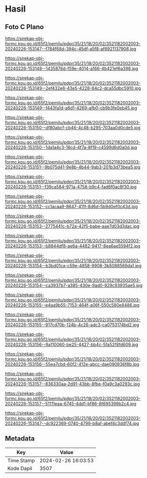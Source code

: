 # Hasil

## Foto C Plano

https://sirekap-obj-formc.kpu.go.id/65f2/pemilu/pdpr/35/21/18/20/02/3521182002003-20240226-153147--f784f68d-394c-45df-a5f8-af6921137908.jpg

https://sirekap-obj-formc.kpu.go.id/65f2/pemilu/pdpr/35/21/18/20/02/3521182002003-20240226-153148--1435876d-f59e-4014-a166-4b421ef6a398.jpg

https://sirekap-obj-formc.kpu.go.id/65f2/pemilu/pdpr/35/21/18/20/02/3521182002003-20240226-153149--2ef432e6-43e5-4228-84c2-dca55dbc5910.jpg

https://sirekap-obj-formc.kpu.go.id/65f2/pemilu/pdpr/35/21/18/20/02/3521182002003-20240226-153149--f443fa1d-a6d1-4269-afb0-cb9b3fe0eb45.jpg

https://sirekap-obj-formc.kpu.go.id/65f2/pemilu/pdpr/35/21/18/20/02/3521182002003-20240226-153150--df80abcf-cb46-4c48-b295-703aa0d0cde5.jpg

https://sirekap-obj-formc.kpu.go.id/65f2/pemilu/pdpr/35/21/18/20/02/3521182002003-20240226-153150--1da1a4c3-18cd-4f7a-8f19-c4599d6d0a0d.jpg

https://sirekap-obj-formc.kpu.go.id/65f2/pemilu/pdpr/35/21/18/20/02/3521182002003-20240226-153151--9b075d41-9e8b-4b44-9ab3-201b3d73bea5.jpg

https://sirekap-obj-formc.kpu.go.id/65f2/pemilu/pdpr/35/21/18/20/02/3521182002003-20240226-153151--f39ca584-971a-4758-b9c4-fad6f0ac8f30.jpg

https://sirekap-obj-formc.kpu.go.id/65f2/pemilu/pdpr/35/21/18/20/02/3521182002003-20240226-153152--cc1acaa9-8647-411f-8d6d-5b9d0ef0c43d.jpg

https://sirekap-obj-formc.kpu.go.id/65f2/pemilu/pdpr/35/21/18/20/02/3521182002003-20240226-153153--2775441c-b72a-42f5-babe-aae7d03d3dac.jpg

https://sirekap-obj-formc.kpu.go.id/65f2/pemilu/pdpr/35/21/18/20/02/3521182002003-20240226-153153--b8844df8-ae6a-4482-9417-8ea6ae5594f2.jpg

https://sirekap-obj-formc.kpu.go.id/65f2/pemilu/pdpr/35/21/18/20/02/3521182002003-20240226-153154--b3bd01ca-c59e-4858-9908-3b5088569da1.jpg

https://sirekap-obj-formc.kpu.go.id/65f2/pemilu/pdpr/35/21/18/20/02/3521182002003-20240226-153154--ca3937b7-a385-430e-9ad0-929c93935ae5.jpg

https://sirekap-obj-formc.kpu.go.id/65f2/pemilu/pdpr/35/21/18/20/02/3521182002003-20240226-153155--e4aa9b55-7153-464f-a06f-550c580e8486.jpg

https://sirekap-obj-formc.kpu.go.id/65f2/pemilu/pdpr/35/21/18/20/02/3521182002003-20240226-153155--917cd70b-124b-4c26-adc3-ca0753174bd2.jpg

https://sirekap-obj-formc.kpu.go.id/65f2/pemilu/pdpr/35/21/18/20/02/3521182002003-20240226-153156--9a110060-be25-4427-bb4c-5fa52f8fd609.jpg

https://sirekap-obj-formc.kpu.go.id/65f2/pemilu/pdpr/35/21/18/20/02/3521182002003-20240226-153156--55ea7cbd-60f2-412e-abcc-dae090936f8b.jpg

https://sirekap-obj-formc.kpu.go.id/65f2/pemilu/pdpr/35/21/18/20/02/3521182002003-20240226-153157--836330aa-2d91-43bb-8fbe-f0a9c3a0293c.jpg

https://sirekap-obj-formc.kpu.go.id/65f2/pemilu/pdpr/35/21/18/20/02/3521182002003-20240226-153157--51111eaa-6745-4dd1-bf86-8f695399b2c4.jpg

https://sirekap-obj-formc.kpu.go.id/65f2/pemilu/pdpr/35/21/18/20/02/3521182002003-20240226-153147--dc922369-0740-4799-b8af-abef4c3ddf74.jpg


## Metadata

| Key        | Value               |
| ---------- | ------------------- |
| Time Stamp | 2024-02-26 16:03:53 |
| Kode Dapil | 3507                |




